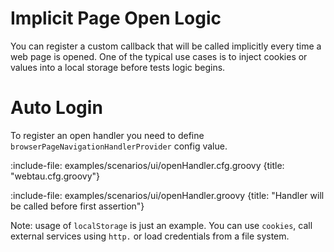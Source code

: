 # Implicit Page Open Logic

You can register a custom callback that will be called implicitly every time a web page is opened. 
One of the typical use cases is to inject cookies or values into a local storage before tests logic begins. 
 
# Auto Login

To register an open handler you need to define `browserPageNavigationHandlerProvider` config value.

:include-file: examples/scenarios/ui/openHandler.cfg.groovy {title: "webtau.cfg.groovy"}
 
:include-file: examples/scenarios/ui/openHandler.groovy {title: "Handler will be called before first assertion"}

Note: usage of `localStorage` is just an example. You can use `cookies`, call external services using `http.` or load
credentials from a file system. 


